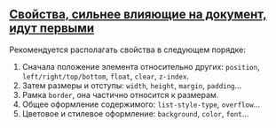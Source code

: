 ## [Свойства, сильнее влияющие на документ, идут первыми](https://learn.javascript.ru/css-format#svoystva-silnee-vliyayuschie-na-dokument-idut-pervymi)

Рекомендуется располагать свойства в следующем порядке:

1. Сначала положение элемента относительно других: `position`, `left/right/top/bottom`, `float`, `clear`, `z-index`.
2. Затем размеры и отступы: `width`, `height`, `margin`, `padding`…
3. Рамка `border`, она частично относится к размерам.
4. Общее оформление содержимого: `list-style-type`, `overflow`…
5. Цветовое и стилевое оформление: `background`, `color`, `font`…